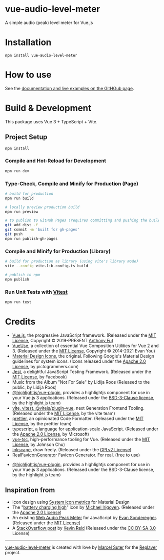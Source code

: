 # vue-audio-level-meter

A simple audio (peak) level meter for Vue.js

# Installation

    npm install vue-audio-level-meter

# How to use

See the [documentation and live examples on the GitHGub page](https://suterma.github.io/vue-audio-level-meter/).

# Build & Development

This package uses Vue 3 + TypeScript + Vite.

## Project Setup

```sh
npm install
```

### Compile and Hot-Reload for Development

```sh
npm run dev
```

### Type-Check, Compile and Minify for Production (Page)

```sh
# build for production
npm run build

# locally preview production build
npm run preview

# to publish to GitHub Pages (requires committing and pushing the build in the /dist folder)
git add dist -f
git commit -m 'built for gh-pages'
git push
npm run publish-gh-pages
```

### Compile and Minify for Production (Library)

```sh
# build for production as library (using vite's library mode)
vite --config vite.lib-config.ts build

# publish to npm
npm publish
```

### Run Unit Tests with [Vitest](https://vitest.dev/)

```sh
npm run test
```

# Credits

- [Vue.js](https://vuejs.org/), the progressive JavaScript framework. (Released under the [MIT License](https://opensource.org/license/mit/), Copyright © 2019-PRESENT [Anthony Fu](https://github.com/antfu))
- [VueUse](https://vueuse.org/), a collection of essential Vue Composition Utilities for Vue 2 and 3. (Released under the [MIT License](https://opensource.org/license/mit/), Copyright © 2014-2021 Evan You)
- [Material Design Icons](https://materialdesignicons.com/), the original. Following Google's Material Design guidelines for system icons. (Icons released under the [Apache 2.0 License](https://www.apache.org/licenses/LICENSE-2.0), by pictogrammers.com)
- [Jest](https://jestjs.io/), a delightful JavaScript Testing Framework. (Released under the [MIT License](https://opensource.org/license/mit/), by Facebook)
- Music from the Album "Not For Sale" by Lidija Roos (Released to the public, by Lidija Roos)
- [@highlightjs/vue-plugin](https://github.com/highlightjs/vue-plugin), provides a highlightjs component for use in your Vue.js 3 applications. (Released under the [BSD-3-Clause license](https://opensource.org/license/bsd-3-clause/), by the highlight.js team)
- [vite, vitest, @vitejs/plugin-vue](https://github.com/vitejs/vite), next Generation Frontend Tooling. (Released under the [MIT License](https://opensource.org/license/mit/), by the vite team)
- [prettier](https://github.com/prettier/prettier), an opinionated Code Formatter. (Released under the [MIT License](https://opensource.org/license/mit/), by the prettier team)
- [typescript](https://github.com/Microsoft/TypeScript), a language for application-scale JavaScript. (Released under the [Apache 2.0 License](https://www.apache.org/licenses/LICENSE-2.0), by Microsoft)
- [vue-tsc](https://github.com/johnsoncodehk/volar), high-performance tooling for Vue. (Released under the [MIT License](https://opensource.org/license/mit/), by Johnson Chu)
- [Inkscape](https://inkscape.org/), draw freely. (Released under the [GPLv2 License](https://www.gnu.org/licenses/old-licenses/gpl-2.0.en.html))
- [RealFaviconGenerator](https://realfavicongenerator.net/) Favicon Generator. For real. (free to use)
*   [@highlightjs/vue-plugin](https://github.com/highlightjs/vue-plugin), provides a highlightjs component for use in your Vue.js 3 applications. (Released under the BSD-3-Clause license, by the highlight.js team)

## Inspiration from

- Icon design using [System icon metrics](https://m2.material.io/design/iconography/system-icons.html#system-icon-metrics) for Material Design
- The "[battery charging high](https://pictogrammers.com/library/mdi/icon/battery-charging-high/)" icon by [Michael Irigoyen](https://pictogrammers.com/contributor/mririgoyen/). (Released under the [Apache 2.0 License](https://www.apache.org/licenses/LICENSE-2.0))
- An existing [Web Audio Peak Meter](https://github.com/esonderegger/web-audio-peak-meter) for JavaScript by [Evan Sonderegger](https://mastodon.social/@esonderegger). (Released under the [MIT License](https://opensource.org/license/mit/))
- A [StackOverflow post](https://stackoverflow.com/a/44360729/79485) by [Kevin Reid](https://switchb.org/kpreid/) (Released under the [CC BY-SA 3.0](https://creativecommons.org/licenses/by-sa/3.0/) License)

---

[vue-audio-level-meter](https://github.com/suterma/vue-audio-level-meter) is created with love by [Marcel Suter](https://marcelsuter.ch) for the [Replayer](https://replayer.app) project.
